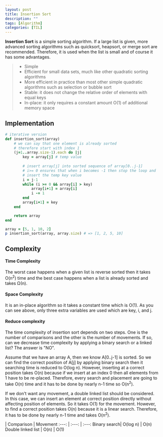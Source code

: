 ```yaml
---
layout: post
title: Insertion Sort
description: "" 
tags: [Algorithm]
categories: [TIL]
---
```


**Insertion Sort** is a simple sorting algorithm. If a large list is given, more advanced sorting algorithms such as quicksort, heapsort, or merge sort are recommended. Therefore, it is used when the list is small and of course it has some advantages.

> - Simple
> - Efficient for small data sets, much like other quadratic sorting algorithms
> - More efficient in practice than most other simple quadratic algorithms such as selection or bubble sort
> - Stable: it does not change the relative order of elements with equal keys
> - In-place: it only requires a constant amount O(1) of additional memory space

## **Implementation**

```ruby
# iterative version
def insertion_sort(array)
    # we can say that one element is already sorted
    # therefore start with index 1
    (j=1..array.size-1).each do |j|
        key = array[j] # temp value
        
        # insert array[j] into sorted sequence of array[0..j-1]
        # i>= 0 ensures that when i becomes -1 then stop the loop and
        # insert the temp key value 
        i = j-1
        while (i >= 0 && array[i] > key)
            array[i+1] = array[i]
            i -= 1
        end
        array[i+1] = key
    end

    return array
end

array = [5, 1, 10, 2]
p insertion_sort(array, array.size) # => [1, 2, 5, 10]
```

## **Complexity**

#### **Time Complexity**
The worst case happens when a given list is reverse sorted then it takes O(n<sup>2</sup>) time and the best case happens when a list is already sorted and takes Ω(n).

#### **Space Complexity**
It is an in-place algorithm so it takes a constant time which is O(1). As you can see above, only three extra variables are used which are key, i, and j.

#### **Reduce complexity**
The time complexity of insertion sort depends on two steps. One is the number of comparisons and the other is the number of movements. If so, can we decrease time complexity by applying a binary search or a linked list? The answer is "NO".

Assume that we have an array A, then we know A[0..j-1] is sorted. So we can find the correct position of A[j] by applying binary search then it searching time is reduced to O(log n). However, inserting at a correct position takes O(n) because if we insert at an index 0 then all elements from 1 have to be re-placed. Therefore, every search and placement are going to take O(n) time and it has to be done by nearly n-1 time so O(n<sup>2</sup>).

If we don't want any movement, a double linked list should be considered. In this case, we can insert an element at correct position directly without affecting position of elements. So it takes O(1) for the movement. However, to find a correct position takes O(n) because it is a linear search. Therefore, it has to be done by nearly n-1 time and takes O(n<sup>2</sup>).

 | Comparison | Movement
:---: | :---: | :---: 
Binary search| O(log n) | O(n)
Double linked list | O(n) | O(1)


